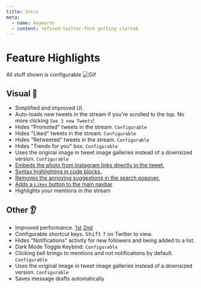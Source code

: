 ```yaml
---
title: Intro
meta:
  - name: keywords
  - content: refined-twitter-fork getting started
---
```


# Feature Highlights
All stuff shown is configurable
![Gif](https://github.com/sindresorhus/refined-twitter/raw/master/media/screenshot.gif)

## Visual :eyes:
- Simplified and improved UI.
- Auto-loads new tweets in the stream if you're scrolled to the top. No more clicking `See 3 new Tweets`!
- Hides "Promoted" tweets in the stream. `Configurable`
- Hides "Liked" tweets in the stream. `Configurable`
- Hides "Retweeted" tweets in the stream. `Configurable`
- Hides "Trends for you" box. `Configurable`
- Uses the original image in tweet image galleries instead of a downsized version. `Configurable`
- [Embeds the photo from Instagram links directly in the tweet.](https://user-images.githubusercontent.com/170270/34315380-12d52994-e77f-11e7-8e23-27b76aee4df2.png)
- [Syntax highlighting in code blocks.](https://github.com/sindresorhus/refined-twitter/issues/37)
- [Removes the annoying suggestions in the search popover.](https://user-images.githubusercontent.com/170270/33800304-70198358-dd3d-11e7-9870-477a44f74f4d.png)
- [Adds a `Likes` button to the main navbar](https://user-images.githubusercontent.com/14620121/35988497-ace9f93e-0ce5-11e8-8675-17e6ee38cd99.png)
- Highlights your mentions in the stream

## Other :ear:
- Improved performance. [1st](https://github.com/sindresorhus/refined-twitter/pull/14) [2nd](https://github.com/sindresorhus/refined-twitter/commit/23897e251d2bc8d59526129ce54c7a5bf1ef884c)
- Configurable shortcut keys. <kbd>Shift</kbd> <kbd>?</kbd> on Twitter to view.
- Hides "Notifications" activity for new followers and being added to a list.
- Dark Mode Toggle Keybind. `Configurable`
- Clicking bell brings to mentions and not notifications by default. `Configurable`
- Uses the original image in tweet image galleries instead of a downsized version. `Configurable`
- Saves message drafts automatically
